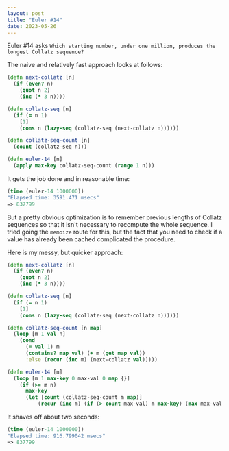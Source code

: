 ```yaml
---
layout: post
title: "Euler #14"
date: 2023-05-26
---
```

Euler #14 asks
```Which starting number, under one million, produces the longest Collatz sequence?```

The naive and relatively fast approach looks at follows:
```clojure
(defn next-collatz [n]
  (if (even? n)
    (quot n 2)
    (inc (* 3 n))))

(defn collatz-seq [n]
  (if (= n 1)
    [1]
    (cons n (lazy-seq (collatz-seq (next-collatz n))))))

(defn collatz-seq-count [n]
  (count (collatz-seq n)))

(defn euler-14 [n] 
  (apply max-key collatz-seq-count (range 1 n)))
```
It gets the job done and in reasonable time:
```clojure
(time (euler-14 1000000))
"Elapsed time: 3591.471 msecs"
=> 837799
```
But a pretty obvious optimization is to remember previous lengths of Collatz sequences so that it isn't
necessary to recompute the whole sequence. I tried going the `memoize` route for this, but the fact that
you need to check if a value has already been cached complicated the procedure.

Here is my messy, but quicker approach:
```clojure
(defn next-collatz [n]
  (if (even? n)
    (quot n 2)
    (inc (* 3 n))))

(defn collatz-seq [n]
  (if (= n 1)
    [1]
    (cons n (lazy-seq (collatz-seq (next-collatz n))))))

(defn collatz-seq-count [n map]
  (loop [m 1 val n]
    (cond
      (= val 1) m
      (contains? map val) (+ m (get map val))
      :else (recur (inc m) (next-collatz val)))))

(defn euler-14 [n]
  (loop [m 1 max-key 0 max-val 0 map {}]
    (if (>= m n)
      max-key
      (let [count (collatz-seq-count m map)]
          (recur (inc m) (if (> count max-val) m max-key) (max max-val count) (assoc map m count))))))
```
It shaves off about two seconds:
```clojure
(time (euler-14 1000000))
"Elapsed time: 916.799042 msecs"
=> 837799
```
